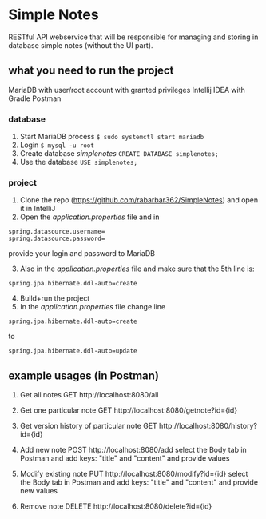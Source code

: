 # Simple Notes

RESTful API webservice that will be responsible for managing and storing in database simple notes (without the UI part).



## what you need to run the project
MariaDB with user/root account with granted privileges
Intellij IDEA with Gradle
Postman

### database

1. Start MariaDB process
`$ sudo systemctl start mariadb`
2. Login
`$ mysql -u root`
3. Create database *simplenotes*
`CREATE DATABASE simplenotes;`
4. Use the database
`USE simplenotes;`

### project
1. Clone the repo (https://github.com/rabarbar362/SimpleNotes) and open it in IntelliJ
2. Open the *application.properties* file and in
````
spring.datasource.username=
spring.datasource.password=
````
provide your login and password to MariaDB

3. Also in the *application.properties* file and make sure that the 5th line is:
````
spring.jpa.hibernate.ddl-auto=create
````
4. Build+run the project
5. In the *application.properties* file change line
````
spring.jpa.hibernate.ddl-auto=create
````
to
````
spring.jpa.hibernate.ddl-auto=update
````

## example usages (in Postman)

1. Get all notes
GET http://localhost:8080/all

2. Get one particular note
GET http://localhost:8080/getnote?id={id}

3. Get version history of particular note
GET http://localhost:8080/history?id={id}

4. Add new note
POST http://localhost:8080/add
select the Body tab in Postman and add keys: "title" and "content" and provide values

5. Modify existing note
PUT http://localhost:8080/modify?id={id}
select the Body tab in Postman and add keys: "title" and "content" and provide new values

6. Remove note
DELETE http://localhost:8080/delete?id={id}


